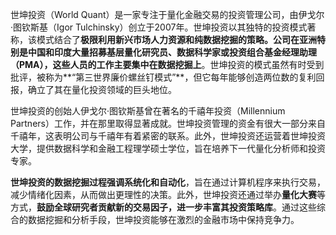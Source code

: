 世坤投资（World Quant）是一家专注于量化金融交易的投资管理公司，由伊戈尔·图钦斯基（Igor Tulchinsky）创立于2007年。世坤投资以其独特的投资模式著称，该模式结合了**极限利用新兴市场人力资源和纯数据挖掘的策略。**公司在亚洲特别是中国和印度大量招募基层量化研究员、数据科学家或投资组合基金经理助理（PMA），这些人员的工作主要集中在**数据挖掘上**。世坤投资的模式虽然有时受到批评，被称为**“第三世界廉价螺丝钉模式”**，但它每年能够创造两位数的复利回报，确立了其在量化投资领域的巨头地位。

世坤投资的创始人伊戈尔·图钦斯基曾在著名的千禧年投资（Millennium Partners）工作，并在那里取得显著成就。世坤投资管理的资金有很大一部分来自千禧年，这表明公司与千禧年有着紧密的联系。此外，世坤投资还运营着世坤投资大学，提供数据科学和金融工程理学硕士学位，旨在培养下一代量化分析师和投资专家。 

**世坤投资的数据挖掘过程强调系统化和自动化**，旨在通过计算机程序来执行交易，减少情绪化因素，从而做出更理性的决策。此外，世坤投资还通过举办**量化大赛**等方式，**鼓励全球研究者贡献新的交易因子，进一步丰富其投资策略库**。通过这些综合的数据挖掘和分析手段，世坤投资能够在激烈的金融市场中保持竞争力。

